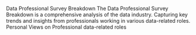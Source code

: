 Data Professional Survey Breakdown
The Data Professional Survey Breakdown is a comprehensive analysis of the data industry.
Capturing key trends and insights from professionals working in various data-related roles.
Personal Views on Professional data-related roles 
